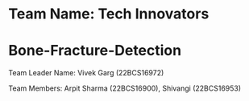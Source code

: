 # Team Name: Tech Innovators

# Bone-Fracture-Detection

Team Leader Name: Vivek Garg (22BCS16972)

Team Members: Arpit Sharma (22BCS16900), Shivangi (22BCS16953)
